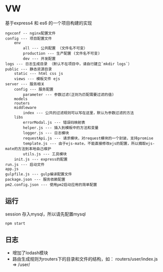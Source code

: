 # VW

基于express4 和 es6 的一个项目构建的实现

```
ngxconf -- nginx配置文件
config --- 项目配置文件
    env
        all --- 公共配置 （文件名不可变）
        production --- 生产配置 (文件名不可变)
        dev --- 开发配置
logs --- 日志生成目录 （默认不在项目中，请自行建立`mkdir logs`）
public --- 静态资源目录
    static --- html css js
    views --- 模板文件 ejs
server --- 服务相关
    config --- 服务配置
        parameter --- 参数过滤(正则为匹配需要过滤的值)
    models
    routers
    middleware
        index --- 公共的过滤规则可以写在这里，默认为参数过滤的方法
    libs
        errorModal.js --- 错误码映射表
        helper.js --- 插入到模板中的方法和变量
        logger.js --- 日志模块
        requestApi.js --- 请求模块，对request模块的一个封装，支持promise
        template.js --- 由于ejs-mate，不能直接修改ejs的配置，所以摘取ejs-mate的方法到本地自己维护
        utils.js --- 工具模块 
    init.js --- express的配置
run.js --- 启动文件
app.js 
gulpfile.js --- gulp编译配置文件
package.json --- 服务依赖配置
pm2.config.json --- 使用pm2启动应用的简单配置
```

## 运行

session 存入mysql，所以请先配置mysql

```
npm start
```

## 日志
* 增加了lodash模块
* 路由生成规则为routers下的目录和文件的结构，如： routers/user/index.js => /user/